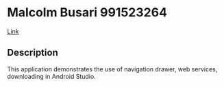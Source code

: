 # Malcolm Busari 991523264
[Link](https://github.com/malcolmbus/MalcolmBusariAssign4)

## Description
This application demonstrates the use of navigation drawer, web services, downloading in Android Studio.
